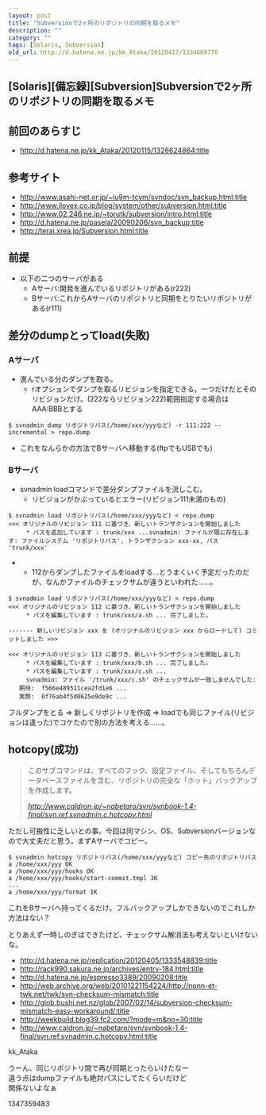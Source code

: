 ```yaml
---
layout: post
title: "Subversionで2ヶ所のリポジトリの同期を取るメモ"
description: ""
category: ""
tags: [Solaris, Subversion]
old_url: http://d.hatena.ne.jp/kk_Ataka/20120417/1334669770
---
```


\[Solaris\]\[備忘録\]\[Subversion\]Subversionで2ヶ所のリポジトリの同期を取るメモ
--------------------------------------------------------------------------------

前回のあらすじ
--------------

-   <http://d.hatena.ne.jp/kk_Ataka/20120115/1326624864:title>

参考サイト
----------

-   <http://www.asahi-net.or.jp/~iu9m-tcym/svndoc/svn_backup.html:title>
-   <http://www.ilovex.co.jp/blog/system/other/subversion.html:title>
-   <http://www.02.246.ne.jp/~torutk/subversion/intro.html:title>
-   <http://d.hatena.ne.jp/pasela/20090206/svn_backup:title>
-   <http://terai.xrea.jp/Subversion.html:title>

前提
----

-   以下の二つのサーバがある
    -   Aサーバ:開発を進んでいるリポジトリがある(r222)
    -   Bサーバ:これからAサーバのリポジトリと同期をとりたいリポジトリがある(r111)

差分のdumpとってload(失敗)
--------------------------

### Aサーバ

-   進んでいる分のダンプを取る。
    -   rオプションでダンプを取るリビジョンを指定できる。一つだけだとそのリビジョンだけ。(222ならリビジョン222)範囲指定する場合はAAA:BBBとする

<!-- -->

    $ svnadmin dump リポジトリパス(/home/xxx/yyyなど) -r 111:222 --incremental > repo.dump

-   これをなんらかの方法でBサーバへ移動する(ftpでもUSBでも)

### Bサーバ

-   svnadmin loadコマンドで差分ダンプファイルを流しこむ。
    -   リビジョンがかぶっているとエラー(リビジョン111未満のもの)

<!-- -->

    $ svnadmin load リポジトリパス(/home/xxx/yyyなど) < repo.dump
    <<< オリジナルのリビジョン 111 に基づき、新しいトランザクションを開始しました
         * パスを追加しています : trunk/xxx ...svnadmin: ファイルが既に存在します: ファイルシステム 'リポジトリパス', トランザクション xxx-xx, パス 'trunk/xxx'

-   -   112からダンプしたファイルをloadする…とうまくいく予定だったのだが、なんかファイルのチェックサムが違うといわれた……。

<!-- -->

    $ svnadmin load リポジトリパス(/home/xxx/yyyなど) < repo.dump
    <<< オリジナルのリビジョン 112 に基づき、新しいトランザクションを開始しました
         * パスを編集しています : trunk/xxx/a.sh ... 完了しました。

    ------- 新しいリビジョン xxx を (オリジナルのリビジョン xxx からロードして) コミットしました >>>

    <<< オリジナルのリビジョン 113 に基づき、新しいトランザクションを開始しました
         * パスを編集しています : trunk/xxx/b.sh ... 完了しました。
         * パスを編集しています : trunk/xxx/c.sh ...
         svnadmin: ファイル '/trunk/xxx/c.sh' のチェックサムが一致しませんでした:
       期待:  f566e489511cea2fd1e6 ...
       実際:  0f76ab4f5d0625e9de9c ...

フルダンプをとる =&gt; 新しくリポジトリを作成 =&gt; loadでも同じファイル(リビジョンは違った)でコケたので別の方法を考える……。

hotcopy(成功)
-------------

> このサブコマンドは、すべてのフック、設定ファイル、そしてもちろんデータベースファイルを含む、リポジトリの完全な「ホット」バックアップを作成します。
>
> <cite><http://www.caldron.jp/~nabetaro/svn/svnbook-1.4-final/svn.ref.svnadmin.c.hotcopy.html></cite>

ただし可搬性に乏しいとの事。今回は同マシン、OS、Subversionバージョンなので大丈夫だと思う。まずAサーバでコピー。

    $ svnadmin hotcopy リポジトリパス(/home/xxx/yyyなど) コピー先のリポジトリパス
    a /home/xxx/yyy OK
    a /home/xxx/yyy/hooks OK
    a /home/xxx/yyy/hooks/start-commit.tmpl 3K
    ...
    a /home/xxx/yyy/format 1K

これをBサーバへ持ってくるだけ。フルバックアップしかできないのでこれしか方法はない？

とりあえず一時しのぎはできたけど、チェックサム解消法も考えないといけないな。 

-   <http://d.hatena.ne.jp/replication/20120405/1333548839:title>
-   <http://rack990.sakura.ne.jp/archives/entry-184.html:title>
-   <http://d.hatena.ne.jp/espresso3389/20090208:title>
-   <http://web.archive.org/web/20101221154224/http://nonn-et-twk.net/twk/svn-checksum-mismatch:title>
-   <http://glob.bushi.net.nz/glob/2007/02/14/subversion-checksum-mismatch-easy-workaround/:title>
-   <http://weekbuild.blog39.fc2.com/?mode=m&no=30:title>
-   <http://www.caldron.jp/~nabetaro/svn/svnbook-1.4-final/svn.ref.svnadmin.c.hotcopy.html:title> 

kk\_Ataka

うーん、同じリポジトリ間で再び同期とったらいけたなー<br>違う点はdumpファイルも絶対パスにしてたくらいだけど<br>関係ないよなぁ

1347359483
